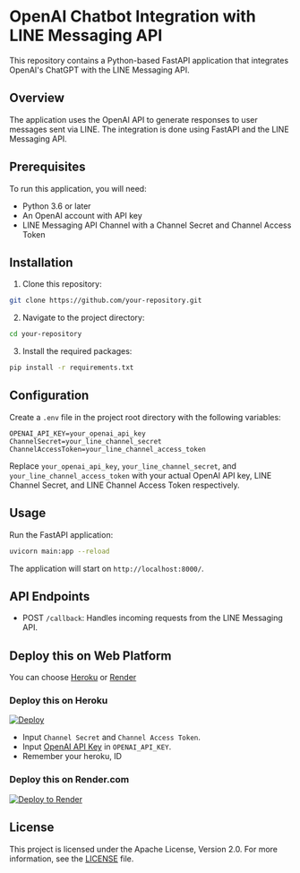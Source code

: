 # OpenAI Chatbot Integration with LINE Messaging API

This repository contains a Python-based FastAPI application that integrates OpenAI's ChatGPT with the LINE Messaging API.

## Overview

The application uses the OpenAI API to generate responses to user messages sent via LINE. The integration is done using FastAPI and the LINE Messaging API.

## Prerequisites

To run this application, you will need:

- Python 3.6 or later
- An OpenAI account with API key
- LINE Messaging API Channel with a Channel Secret and Channel Access Token

## Installation

1. Clone this repository:

```bash
git clone https://github.com/your-repository.git
```

2. Navigate to the project directory:

```bash
cd your-repository
```

3. Install the required packages:

```bash
pip install -r requirements.txt
```

## Configuration

Create a `.env` file in the project root directory with the following variables:

```env
OPENAI_API_KEY=your_openai_api_key
ChannelSecret=your_line_channel_secret
ChannelAccessToken=your_line_channel_access_token
```

Replace `your_openai_api_key`, `your_line_channel_secret`, and `your_line_channel_access_token` with your actual OpenAI API key, LINE Channel Secret, and LINE Channel Access Token respectively.

## Usage

Run the FastAPI application:

```bash
uvicorn main:app --reload
```

The application will start on `http://localhost:8000/`.

## API Endpoints

- POST `/callback`: Handles incoming requests from the LINE Messaging API.

## Deploy this on Web Platform

You can choose [Heroku](https://www.heroku.com/) or [Render](http://render.com/)

### Deploy this on Heroku

[![Deploy](https://www.herokucdn.com/deploy/button.svg)](https://heroku.com/deploy)

- Input `Channel Secret` and `Channel Access Token`.
- Input [OpenAI API Key](https://platform.openai.com/account/api-keys) in `OPENAI_API_KEY`.
- Remember your heroku, ID

### Deploy this on Render.com

[![Deploy to Render](http://render.com/images/deploy-to-render-button.svg)](https://render.com/deploy)

## License

This project is licensed under the Apache License, Version 2.0. For more information, see the [LICENSE](https://www.apache.org/licenses/LICENSE-2.0) file.


